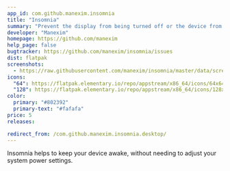 ```yaml
---
app_id: com.github.manexim.insomnia
title: "Insomnia"
summary: "Prevent the display from being turned off or the device from going into sleep mode"
developer: "Manexim"
homepage: https://github.com/manexim
help_page: false
bugtracker: https://github.com/manexim/insomnia/issues
dist: flatpak
screenshots:
  - https://raw.githubusercontent.com/manexim/insomnia/master/data/screenshots/000.png
icons:
  "64": https://flatpak.elementary.io/repo/appstream/x86_64/icons/64x64/com.github.manexim.insomnia.png
  "128": https://flatpak.elementary.io/repo/appstream/x86_64/icons/128x128/com.github.manexim.insomnia.png
color:
  primary: "#802392"
  primary-text: "#fafafa"
price: 5
releases:

redirect_from: /com.github.manexim.insomnia.desktop/
---
```


<p>Insomnia helps to keep your device awake, without needing to adjust your system power settings.</p>